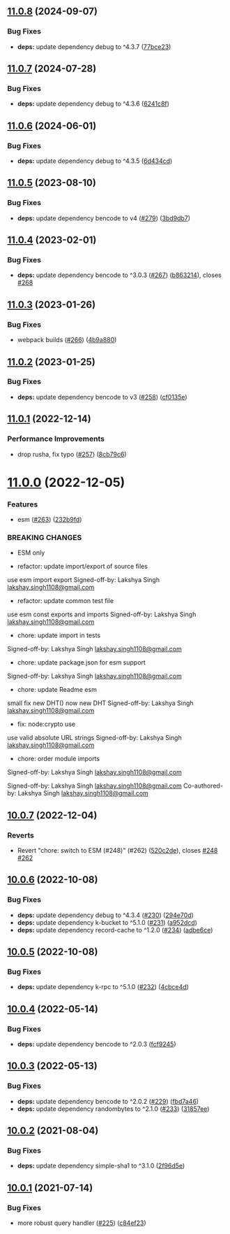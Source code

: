 ## [11.0.8](https://github.com/webtorrent/bittorrent-dht/compare/v11.0.7...v11.0.8) (2024-09-07)


### Bug Fixes

* **deps:** update dependency debug to ^4.3.7 ([77bce23](https://github.com/webtorrent/bittorrent-dht/commit/77bce23e44ffe725a453a08d3c62a6f90345426e))

## [11.0.7](https://github.com/webtorrent/bittorrent-dht/compare/v11.0.6...v11.0.7) (2024-07-28)


### Bug Fixes

* **deps:** update dependency debug to ^4.3.6 ([6241c8f](https://github.com/webtorrent/bittorrent-dht/commit/6241c8f304ab944df0c65f2a8ceaf731ae8c9bac))

## [11.0.6](https://github.com/webtorrent/bittorrent-dht/compare/v11.0.5...v11.0.6) (2024-06-01)


### Bug Fixes

* **deps:** update dependency debug to ^4.3.5 ([6d434cd](https://github.com/webtorrent/bittorrent-dht/commit/6d434cdee1a7984091084774830eb125cb4b2cf7))

## [11.0.5](https://github.com/webtorrent/bittorrent-dht/compare/v11.0.4...v11.0.5) (2023-08-10)


### Bug Fixes

* **deps:** update dependency bencode to v4 ([#279](https://github.com/webtorrent/bittorrent-dht/issues/279)) ([3bd9db7](https://github.com/webtorrent/bittorrent-dht/commit/3bd9db72dfe0832ba4ec7a4e468f0a1ef4348137))

## [11.0.4](https://github.com/webtorrent/bittorrent-dht/compare/v11.0.3...v11.0.4) (2023-02-01)


### Bug Fixes

* **deps:** update dependency bencode to ^3.0.3 ([#267](https://github.com/webtorrent/bittorrent-dht/issues/267)) ([b863214](https://github.com/webtorrent/bittorrent-dht/commit/b86321419cd771946b085d39b51b4d697c792578)), closes [#268](https://github.com/webtorrent/bittorrent-dht/issues/268)

## [11.0.3](https://github.com/webtorrent/bittorrent-dht/compare/v11.0.2...v11.0.3) (2023-01-26)


### Bug Fixes

* webpack builds ([#266](https://github.com/webtorrent/bittorrent-dht/issues/266)) ([4b9a880](https://github.com/webtorrent/bittorrent-dht/commit/4b9a880a89d8a70174056a02ca4cfdb094ee36ae))

## [11.0.2](https://github.com/webtorrent/bittorrent-dht/compare/v11.0.1...v11.0.2) (2023-01-25)


### Bug Fixes

* **deps:** update dependency bencode to v3 ([#258](https://github.com/webtorrent/bittorrent-dht/issues/258)) ([cf0135e](https://github.com/webtorrent/bittorrent-dht/commit/cf0135e45febbe6f302c5746b86d38cbbb24c2e7))

## [11.0.1](https://github.com/webtorrent/bittorrent-dht/compare/v11.0.0...v11.0.1) (2022-12-14)


### Performance Improvements

* drop rusha, fix typo ([#257](https://github.com/webtorrent/bittorrent-dht/issues/257)) ([8cb79c6](https://github.com/webtorrent/bittorrent-dht/commit/8cb79c6c9e7e0c0e81cddf905ddc47e058652750))

# [11.0.0](https://github.com/webtorrent/bittorrent-dht/compare/v10.0.7...v11.0.0) (2022-12-05)


### Features

* esm ([#263](https://github.com/webtorrent/bittorrent-dht/issues/263)) ([232b9fd](https://github.com/webtorrent/bittorrent-dht/commit/232b9fd931c4d6b8749bfcd84b3a37d021a84b86))


### BREAKING CHANGES

* ESM only

* refactor: update import/export of source files

use esm import export
Signed-off-by: Lakshya Singh <lakshay.singh1108@gmail.com>

* refactor: update common test file

use esm const exports and imports
Signed-off-by: Lakshya Singh <lakshay.singh1108@gmail.com>

* chore: update import in tests

Signed-off-by: Lakshya Singh <lakshay.singh1108@gmail.com>

* chore: update package.json for esm support

Signed-off-by: Lakshya Singh <lakshay.singh1108@gmail.com>

* chore: update Readme esm

small fix new DHT() now new DHT
Signed-off-by: Lakshya Singh <lakshay.singh1108@gmail.com>

* fix: node:crypto use

use valid absolute URL strings
Signed-off-by: Lakshya Singh <lakshay.singh1108@gmail.com>

* chore: order module imports

Signed-off-by: Lakshya Singh <lakshay.singh1108@gmail.com>

Signed-off-by: Lakshya Singh <lakshay.singh1108@gmail.com>
Co-authored-by: Lakshya Singh <lakshay.singh1108@gmail.com>

## [10.0.7](https://github.com/webtorrent/bittorrent-dht/compare/v10.0.6...v10.0.7) (2022-12-04)


### Reverts

* Revert "chore: switch to ESM (#248)" (#262) ([520c2de](https://github.com/webtorrent/bittorrent-dht/commit/520c2de3fc29aa892998058f08ee63be2ef1059b)), closes [#248](https://github.com/webtorrent/bittorrent-dht/issues/248) [#262](https://github.com/webtorrent/bittorrent-dht/issues/262)

## [10.0.6](https://github.com/webtorrent/bittorrent-dht/compare/v10.0.5...v10.0.6) (2022-10-08)


### Bug Fixes

* **deps:** update dependency debug to ^4.3.4 ([#230](https://github.com/webtorrent/bittorrent-dht/issues/230)) ([294e70d](https://github.com/webtorrent/bittorrent-dht/commit/294e70d51421e0447b676b7b5ecc214fde8c3338))
* **deps:** update dependency k-bucket to ^5.1.0 ([#231](https://github.com/webtorrent/bittorrent-dht/issues/231)) ([a952dcd](https://github.com/webtorrent/bittorrent-dht/commit/a952dcd4a34391ff1b66aee0d80c84ef4c87920b))
* **deps:** update dependency record-cache to ^1.2.0 ([#234](https://github.com/webtorrent/bittorrent-dht/issues/234)) ([adbe6ce](https://github.com/webtorrent/bittorrent-dht/commit/adbe6cecf9103115af57997ae246f3810048bc9f))

## [10.0.5](https://github.com/webtorrent/bittorrent-dht/compare/v10.0.4...v10.0.5) (2022-10-08)


### Bug Fixes

* **deps:** update dependency k-rpc to ^5.1.0 ([#232](https://github.com/webtorrent/bittorrent-dht/issues/232)) ([4cbce4d](https://github.com/webtorrent/bittorrent-dht/commit/4cbce4d1fc2896c9e59a9c59c39a7381c659d2a8))

## [10.0.4](https://github.com/webtorrent/bittorrent-dht/compare/v10.0.3...v10.0.4) (2022-05-14)


### Bug Fixes

* **deps:** update dependency bencode to ^2.0.3 ([fcf9245](https://github.com/webtorrent/bittorrent-dht/commit/fcf924518fe6bb1a2022f350345100c9f6b2313e))

## [10.0.3](https://github.com/webtorrent/bittorrent-dht/compare/v10.0.2...v10.0.3) (2022-05-13)


### Bug Fixes

* **deps:** update dependency bencode to ^2.0.2 ([#229](https://github.com/webtorrent/bittorrent-dht/issues/229)) ([fbd7a46](https://github.com/webtorrent/bittorrent-dht/commit/fbd7a46d11683205529122780bdb98a182c08a43))
* **deps:** update dependency randombytes to ^2.1.0 ([#233](https://github.com/webtorrent/bittorrent-dht/issues/233)) ([31857ee](https://github.com/webtorrent/bittorrent-dht/commit/31857eeb8d78c27dc27e4579a581531e24818825))

## [10.0.2](https://github.com/webtorrent/bittorrent-dht/compare/v10.0.1...v10.0.2) (2021-08-04)


### Bug Fixes

* **deps:** update dependency simple-sha1 to ^3.1.0 ([2f96d5e](https://github.com/webtorrent/bittorrent-dht/commit/2f96d5e03d58fceded07d0dd154767071962dc44))

## [10.0.1](https://github.com/webtorrent/bittorrent-dht/compare/v10.0.0...v10.0.1) (2021-07-14)


### Bug Fixes

* more robust query handler ([#225](https://github.com/webtorrent/bittorrent-dht/issues/225)) ([c84ef23](https://github.com/webtorrent/bittorrent-dht/commit/c84ef23365508058766072b27fdaa4c3341e8d8a))
